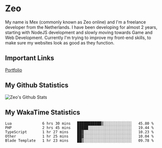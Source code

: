 # Zeo
My name is Mex (commonly known as Zeo online) and I'm a freelance developer from the Netherlands. I have been developing for almost 2 years, starting with NodeJS development and slowly moving towards Game and Web Development. Currently I'm trying to improve my front-end skills, to make sure my websites look as good as they function.

## Important Links
[Portfolio](https://zeodev.cc)

## My Github Statistics
![Zeo's Github Stats](https://github-readme-stats.vercel.app/api?username=zeo&count_private=true&show_icons=true&theme=onedark)

## My WakaTime Statistics
<!--START_SECTION:waka-->
```text
Lua              6 hrs 30 mins   ███████████▒░░░░░░░░░░░░░   45.80 % 
PHP              2 hrs 45 mins   █████░░░░░░░░░░░░░░░░░░░░   19.44 % 
TypeScript       1 hr 27 mins    ██▓░░░░░░░░░░░░░░░░░░░░░░   10.23 % 
Other            1 hr 25 mins    ██▓░░░░░░░░░░░░░░░░░░░░░░   10.04 % 
Blade Template   1 hr 23 mins    ██▒░░░░░░░░░░░░░░░░░░░░░░   09.78 % 
```
<!--END_SECTION:waka-->
